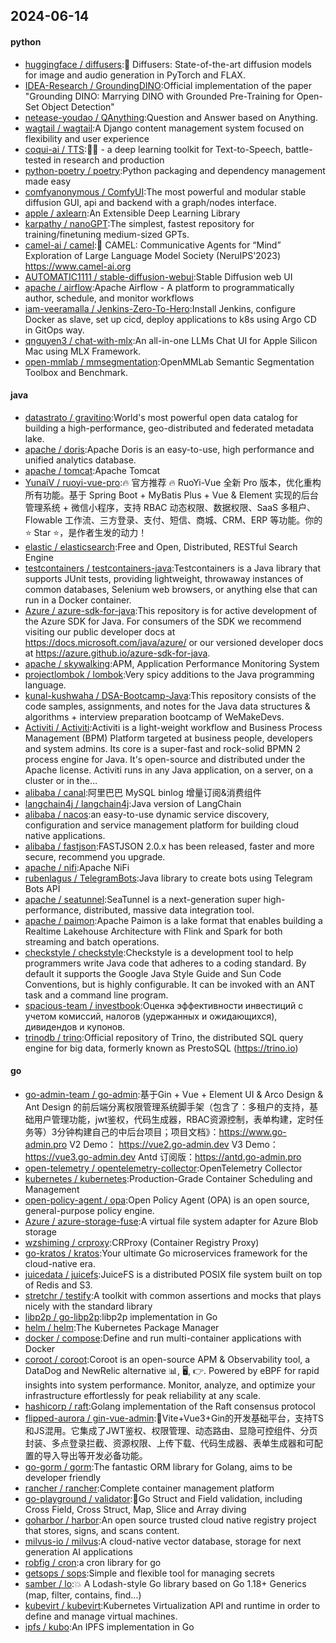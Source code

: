 ## 2024-06-14

#### python
* [huggingface / diffusers](https://github.com/huggingface/diffusers):🤗 Diffusers: State-of-the-art diffusion models for image and audio generation in PyTorch and FLAX.
* [IDEA-Research / GroundingDINO](https://github.com/IDEA-Research/GroundingDINO):Official implementation of the paper "Grounding DINO: Marrying DINO with Grounded Pre-Training for Open-Set Object Detection"
* [netease-youdao / QAnything](https://github.com/netease-youdao/QAnything):Question and Answer based on Anything.
* [wagtail / wagtail](https://github.com/wagtail/wagtail):A Django content management system focused on flexibility and user experience
* [coqui-ai / TTS](https://github.com/coqui-ai/TTS):🐸💬 - a deep learning toolkit for Text-to-Speech, battle-tested in research and production
* [python-poetry / poetry](https://github.com/python-poetry/poetry):Python packaging and dependency management made easy
* [comfyanonymous / ComfyUI](https://github.com/comfyanonymous/ComfyUI):The most powerful and modular stable diffusion GUI, api and backend with a graph/nodes interface.
* [apple / axlearn](https://github.com/apple/axlearn):An Extensible Deep Learning Library
* [karpathy / nanoGPT](https://github.com/karpathy/nanoGPT):The simplest, fastest repository for training/finetuning medium-sized GPTs.
* [camel-ai / camel](https://github.com/camel-ai/camel):🐫 CAMEL: Communicative Agents for “Mind” Exploration of Large Language Model Society (NeruIPS'2023) https://www.camel-ai.org
* [AUTOMATIC1111 / stable-diffusion-webui](https://github.com/AUTOMATIC1111/stable-diffusion-webui):Stable Diffusion web UI
* [apache / airflow](https://github.com/apache/airflow):Apache Airflow - A platform to programmatically author, schedule, and monitor workflows
* [iam-veeramalla / Jenkins-Zero-To-Hero](https://github.com/iam-veeramalla/Jenkins-Zero-To-Hero):Install Jenkins, configure Docker as slave, set up cicd, deploy applications to k8s using Argo CD in GitOps way.
* [qnguyen3 / chat-with-mlx](https://github.com/qnguyen3/chat-with-mlx):An all-in-one LLMs Chat UI for Apple Silicon Mac using MLX Framework.
* [open-mmlab / mmsegmentation](https://github.com/open-mmlab/mmsegmentation):OpenMMLab Semantic Segmentation Toolbox and Benchmark.

#### java
* [datastrato / gravitino](https://github.com/datastrato/gravitino):World's most powerful open data catalog for building a high-performance, geo-distributed and federated metadata lake.
* [apache / doris](https://github.com/apache/doris):Apache Doris is an easy-to-use, high performance and unified analytics database.
* [apache / tomcat](https://github.com/apache/tomcat):Apache Tomcat
* [YunaiV / ruoyi-vue-pro](https://github.com/YunaiV/ruoyi-vue-pro):🔥 官方推荐 🔥 RuoYi-Vue 全新 Pro 版本，优化重构所有功能。基于 Spring Boot + MyBatis Plus + Vue & Element 实现的后台管理系统 + 微信小程序，支持 RBAC 动态权限、数据权限、SaaS 多租户、Flowable 工作流、三方登录、支付、短信、商城、CRM、ERP 等功能。你的 ⭐️ Star ⭐️，是作者生发的动力！
* [elastic / elasticsearch](https://github.com/elastic/elasticsearch):Free and Open, Distributed, RESTful Search Engine
* [testcontainers / testcontainers-java](https://github.com/testcontainers/testcontainers-java):Testcontainers is a Java library that supports JUnit tests, providing lightweight, throwaway instances of common databases, Selenium web browsers, or anything else that can run in a Docker container.
* [Azure / azure-sdk-for-java](https://github.com/Azure/azure-sdk-for-java):This repository is for active development of the Azure SDK for Java. For consumers of the SDK we recommend visiting our public developer docs at https://docs.microsoft.com/java/azure/ or our versioned developer docs at https://azure.github.io/azure-sdk-for-java.
* [apache / skywalking](https://github.com/apache/skywalking):APM, Application Performance Monitoring System
* [projectlombok / lombok](https://github.com/projectlombok/lombok):Very spicy additions to the Java programming language.
* [kunal-kushwaha / DSA-Bootcamp-Java](https://github.com/kunal-kushwaha/DSA-Bootcamp-Java):This repository consists of the code samples, assignments, and notes for the Java data structures & algorithms + interview preparation bootcamp of WeMakeDevs.
* [Activiti / Activiti](https://github.com/Activiti/Activiti):Activiti is a light-weight workflow and Business Process Management (BPM) Platform targeted at business people, developers and system admins. Its core is a super-fast and rock-solid BPMN 2 process engine for Java. It's open-source and distributed under the Apache license. Activiti runs in any Java application, on a server, on a cluster or in the…
* [alibaba / canal](https://github.com/alibaba/canal):阿里巴巴 MySQL binlog 增量订阅&消费组件
* [langchain4j / langchain4j](https://github.com/langchain4j/langchain4j):Java version of LangChain
* [alibaba / nacos](https://github.com/alibaba/nacos):an easy-to-use dynamic service discovery, configuration and service management platform for building cloud native applications.
* [alibaba / fastjson](https://github.com/alibaba/fastjson):FASTJSON 2.0.x has been released, faster and more secure, recommend you upgrade.
* [apache / nifi](https://github.com/apache/nifi):Apache NiFi
* [rubenlagus / TelegramBots](https://github.com/rubenlagus/TelegramBots):Java library to create bots using Telegram Bots API
* [apache / seatunnel](https://github.com/apache/seatunnel):SeaTunnel is a next-generation super high-performance, distributed, massive data integration tool.
* [apache / paimon](https://github.com/apache/paimon):Apache Paimon is a lake format that enables building a Realtime Lakehouse Architecture with Flink and Spark for both streaming and batch operations.
* [checkstyle / checkstyle](https://github.com/checkstyle/checkstyle):Checkstyle is a development tool to help programmers write Java code that adheres to a coding standard. By default it supports the Google Java Style Guide and Sun Code Conventions, but is highly configurable. It can be invoked with an ANT task and a command line program.
* [spacious-team / investbook](https://github.com/spacious-team/investbook):Оценка эффективности инвестиций с учетом комиссий, налогов (удержанных и ожидающихся), дивидендов и купонов.
* [trinodb / trino](https://github.com/trinodb/trino):Official repository of Trino, the distributed SQL query engine for big data, formerly known as PrestoSQL (https://trino.io)

#### go
* [go-admin-team / go-admin](https://github.com/go-admin-team/go-admin):基于Gin + Vue + Element UI & Arco Design & Ant Design 的前后端分离权限管理系统脚手架（包含了：多租户的支持，基础用户管理功能，jwt鉴权，代码生成器，RBAC资源控制，表单构建，定时任务等）3分钟构建自己的中后台项目；项目文档》：https://www.go-admin.pro V2 Demo： https://vue2.go-admin.dev V3 Demo： https://vue3.go-admin.dev Antd 订阅版：https://antd.go-admin.pro
* [open-telemetry / opentelemetry-collector](https://github.com/open-telemetry/opentelemetry-collector):OpenTelemetry Collector
* [kubernetes / kubernetes](https://github.com/kubernetes/kubernetes):Production-Grade Container Scheduling and Management
* [open-policy-agent / opa](https://github.com/open-policy-agent/opa):Open Policy Agent (OPA) is an open source, general-purpose policy engine.
* [Azure / azure-storage-fuse](https://github.com/Azure/azure-storage-fuse):A virtual file system adapter for Azure Blob storage
* [wzshiming / crproxy](https://github.com/wzshiming/crproxy):CRProxy (Container Registry Proxy)
* [go-kratos / kratos](https://github.com/go-kratos/kratos):Your ultimate Go microservices framework for the cloud-native era.
* [juicedata / juicefs](https://github.com/juicedata/juicefs):JuiceFS is a distributed POSIX file system built on top of Redis and S3.
* [stretchr / testify](https://github.com/stretchr/testify):A toolkit with common assertions and mocks that plays nicely with the standard library
* [libp2p / go-libp2p](https://github.com/libp2p/go-libp2p):libp2p implementation in Go
* [helm / helm](https://github.com/helm/helm):The Kubernetes Package Manager
* [docker / compose](https://github.com/docker/compose):Define and run multi-container applications with Docker
* [coroot / coroot](https://github.com/coroot/coroot):Coroot is an open-source APM & Observability tool, a DataDog and NewRelic alternative 📊, 🖥️, 👉. Powered by eBPF for rapid insights into system performance. Monitor, analyze, and optimize your infrastructure effortlessly for peak reliability at any scale.
* [hashicorp / raft](https://github.com/hashicorp/raft):Golang implementation of the Raft consensus protocol
* [flipped-aurora / gin-vue-admin](https://github.com/flipped-aurora/gin-vue-admin):🚀Vite+Vue3+Gin的开发基础平台，支持TS和JS混用。它集成了JWT鉴权、权限管理、动态路由、显隐可控组件、分页封装、多点登录拦截、资源权限、上传下载、代码生成器、表单生成器和可配置的导入导出等开发必备功能。
* [go-gorm / gorm](https://github.com/go-gorm/gorm):The fantastic ORM library for Golang, aims to be developer friendly
* [rancher / rancher](https://github.com/rancher/rancher):Complete container management platform
* [go-playground / validator](https://github.com/go-playground/validator):💯Go Struct and Field validation, including Cross Field, Cross Struct, Map, Slice and Array diving
* [goharbor / harbor](https://github.com/goharbor/harbor):An open source trusted cloud native registry project that stores, signs, and scans content.
* [milvus-io / milvus](https://github.com/milvus-io/milvus):A cloud-native vector database, storage for next generation AI applications
* [robfig / cron](https://github.com/robfig/cron):a cron library for go
* [getsops / sops](https://github.com/getsops/sops):Simple and flexible tool for managing secrets
* [samber / lo](https://github.com/samber/lo):💥 A Lodash-style Go library based on Go 1.18+ Generics (map, filter, contains, find...)
* [kubevirt / kubevirt](https://github.com/kubevirt/kubevirt):Kubernetes Virtualization API and runtime in order to define and manage virtual machines.
* [ipfs / kubo](https://github.com/ipfs/kubo):An IPFS implementation in Go
